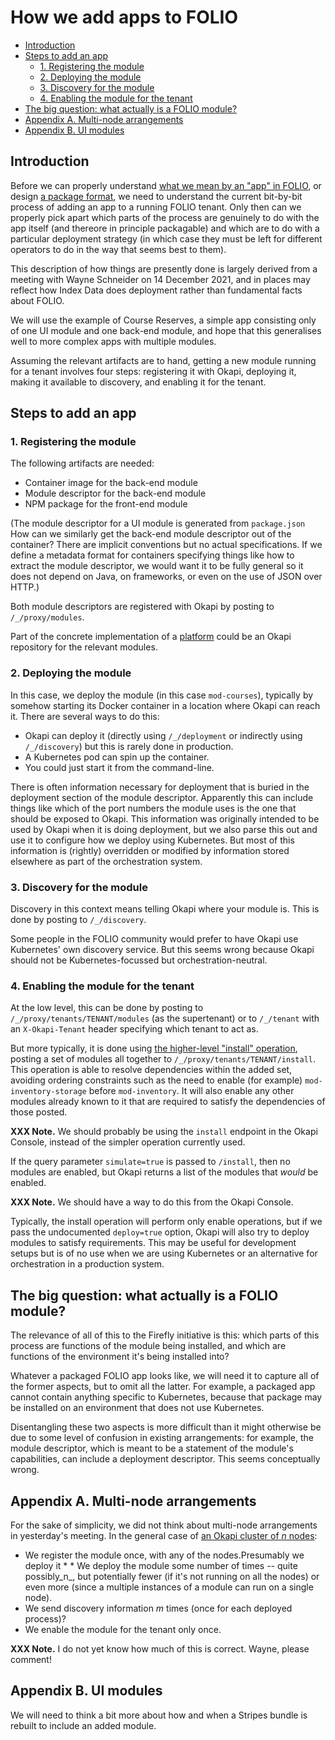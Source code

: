 # How we add apps to FOLIO

<!-- md2toc -l 2 how-we-add-apps.md -->
* [Introduction](#introduction)
* [Steps to add an app](#steps-to-add-an-app)
    * [1. Registering the module](#1-registering-the-module)
    * [2. Deploying the module](#2-deploying-the-module)
    * [3. Discovery for the module](#3-discovery-for-the-module)
    * [4. Enabling the module for the tenant](#4-enabling-the-module-for-the-tenant)
* [The big question: what actually is a FOLIO module?](#the-big-question-what-actually-is-a-folio-module)
* [Appendix A. Multi-node arrangements](#appendix-a-multi-node-arrangements)
* [Appendix B. UI modules](#appendix-b-ui-modules)



## Introduction

Before we can properly understand [what we mean by an "app" in FOLIO](what-is-an-app.md), or design [a package format](package.md), we need to understand the current bit-by-bit process of adding an app to a running FOLIO tenant. Only then can we properly pick apart which parts of the process are genuinely to do with the app itself (and thereore in principle packagable) and which are to do with a particular deployment strategy (in which case they must be left for different operators to do in the way that seems best to them).

This description of how things are presently done is largely derived from a meeting with Wayne Schneider on 14 December 2021, and in places may reflect how Index Data does deployment rather than fundamental facts about FOLIO.

We will use the example of Course Reserves, a simple app consisting only of one UI module and one back-end module, and hope that this generalises well to more complex apps with multiple modules.

Assuming the relevant artifacts are to hand, getting a new module running for a tenant involves four steps: registering it with Okapi, deploying it, making it available to discovery, and enabling it for the tenant.



## Steps to add an app


### 1. Registering the module

The following artifacts are needed:
* Container image for the back-end module
* Module descriptor for the back-end module
* NPM package for the front-end module

(The module descriptor for a UI module is generated from `package.json` How can we similarly get the back-end module descriptor out of the container? There are implicit conventions but no actual specifications. If we define a metadata format for containers specifying things like how to extract the module descriptor, we would want it to be fully general so it does not depend on Java, on frameworks, or even on the use of JSON over HTTP.)

Both module descriptors are registered with Okapi by posting to `/_/proxy/modules`.

Part of the concrete implementation of a [platform](cluster-architecture.md#platforms) could be an Okapi repository for the relevant modules.


### 2. Deploying the module

In this case, we deploy the module (in this case `mod-courses`), typically by somehow starting its Docker container in a location where Okapi can reach it. There are several ways to do this:
* Okapi can deploy it (directly using `/_/deployment` or indirectly using `/_/discovery`) but this is rarely done in production.
* A Kubernetes pod can spin up the container.
* You could just start it from the command-line.

There is often information necessary for deployment that is buried in the deployment section of the module descriptor. Apparently this can include things like which of the port numbers the module uses is the one that should be exposed to Okapi. This information was originally intended to be used by Okapi when it is doing deployment, but we also parse this out and use it to configure how we deploy using Kubernetes. But most of this information is (rightly) overridden or modified by information stored elsewhere as part of the orchestration system.


### 3. Discovery for the module

Discovery in this context means telling Okapi where your module is. This is done by posting to `/_/discovery`.

Some people in the FOLIO community would prefer to have Okapi use Kubernetes' own discovery service. But this seems wrong because Okapi should not be Kubernetes-focussed but orchestration-neutral.


### 4. Enabling the module for the tenant

At the low level, this can be done by posting to `/_/proxy/tenants/TENANT/modules` (as the supertenant) or to `/_/tenant` with an `X-Okapi-Tenant` header specifying which tenant to act as.

But more typically, it is done using [the higher-level "install" operation](https://github.com/folio-org/okapi/blob/master/doc/guide.md#install-modules-per-tenant), posting a set of modules all together to `/_/proxy/tenants/TENANT/install`. This operation is able to resolve dependencies within the added set, avoiding ordering constraints such as the need to enable (for example) `mod-inventory-storage` before `mod-inventory`. It will also enable any other modules already known to it that are required to satisfy the dependencies of those posted.

**XXX Note.** We should probably be using the `install` endpoint in the Okapi Console, instead of the simpler operation currently used.

If the query parameter `simulate=true` is passed to `/install`, then no modules are enabled, but Okapi returns a list of the modules that _would_ be enabled.

**XXX Note.** We should have a way to do this from the Okapi Console.

Typically, the install operation will perform only enable operations, but if we pass the undocumented `deploy=true` option, Okapi will also try to deploy modules to satisfy requirements. This may be useful for development setups but is of no use when we are using Kubernetes or an alternative for orchestration in a production system.



## The big question: what actually is a FOLIO module?

The relevance of all of this to the Firefly initiative is this: which parts of this process are functions of the module being installed, and which are functions of the environment it's being installed into?

Whatever a packaged FOLIO app looks like, we will need it to capture all of the former aspects, but to omit all the latter. For example, a packaged app cannot contain anything specific to Kubernetes, because that package may be installed on an environment that does not use Kubernetes.

Disentangling these two aspects is more difficult than it might otherwise be due to some level of confusion in existing arrangements: for example, the module descriptor, which is meant to be a statement of the module's capabilities, can include a deployment descriptor. This seems conceptually wrong.



## Appendix A. Multi-node arrangements

For the sake of simplicity, we did not think about multi-node arrangements in yesterday's meeting. In the general case of [an Okapi cluster of _n_ nodes](https://github.com/folio-org/okapi/blob/master/doc/guide.md#running-in-cluster-mode):
* We register the module once, with any of the nodes.Presumably we deploy it * * We deploy the module some number of times -- quite possibly_n_, but potentially fewer (if it's not running on all the nodes) or even more (since a multiple instances of a module can run on a single node).
* We send discovery information _m_ times (once for each deployed process)?
* We enable the module for the tenant only once.

**XXX Note.** I do not yet know how much of this is correct. Wayne, please comment!



## Appendix B. UI modules

We will need to think a bit more about how and when a Stripes bundle is rebuilt to include an added module.



